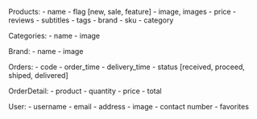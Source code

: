 Products:
    - name
    - flag [new, sale, feature]
    - image, images
    - price 
    - reviews
    - subtitles
    - tags
    - brand
    - sku
    - category


Categories:
    - name
    - image

Brand:
    - name
    - image

Orders:
    - code
    - order_time
    - delivery_time
    - status  [received, proceed, shiped, delivered]

OrderDetail:
    - product
    - quantity
    - price
    - total 

User:
    - username
    - email
    - address
    - image
    - contact number
    - favorites




